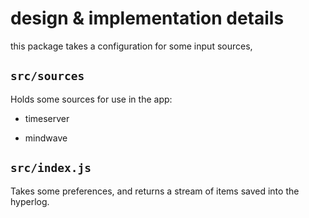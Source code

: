 # design & implementation details

this package takes a configuration for some input sources,

## `src/sources`

Holds some sources for use in the app:

- timeserver

- mindwave


## `src/index.js`

Takes some preferences, and returns a stream of items saved into the hyperlog.
